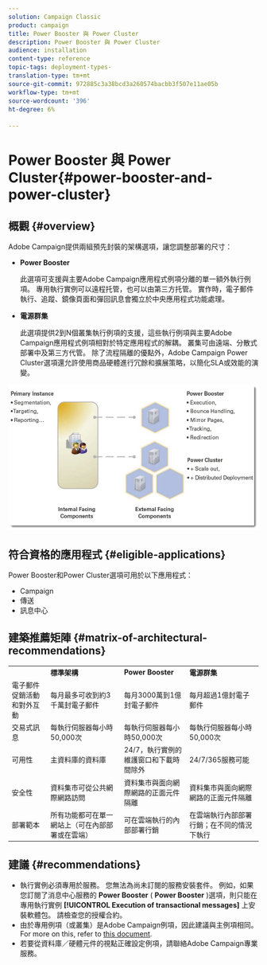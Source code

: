 ```yaml
---
solution: Campaign Classic
product: campaign
title: Power Booster 與 Power Cluster
description: Power Booster 與 Power Cluster
audience: installation
content-type: reference
topic-tags: deployment-types-
translation-type: tm+mt
source-git-commit: 972885c3a38bcd3a260574bacbb3f507e11ae05b
workflow-type: tm+mt
source-wordcount: '396'
ht-degree: 6%

---
```



# Power Booster 與 Power Cluster{#power-booster-and-power-cluster}

## 概觀 {#overview}

Adobe Campaign提供兩組預先封裝的架構選項，讓您調整部署的尺寸：

* **Power Booster**

   此選項可支援與主要Adobe Campaign應用程式例項分離的單一額外執行例項。 專用執行實例可以遠程托管，也可以由第三方托管。 實作時，電子郵件執行、追蹤、鏡像頁面和彈回訊息會獨立於中央應用程式功能處理。

* **電源群集**

   此選項提供2到N個叢集執行例項的支援，這些執行例項與主要Adobe Campaign應用程式例項相對於特定應用程式的解耦。 叢集可由遠端、分散式部署中及第三方代管。 除了流程隔離的優點外，Adobe Campaign Power Cluster選項還允許使用商品硬體進行冗餘和擴展策略，以簡化SLA或效能的演變。

![](assets/architectural_options_diagram.png)

## 符合資格的應用程式 {#eligible-applications}

Power Booster和Power Cluster選項可用於以下應用程式：

* Campaign
* 傳送
* 訊息中心

## 建築推薦矩陣 {#matrix-of-architectural-recommendations}

<table> 
 <tbody> 
  <tr> 
   <td> </td> 
   <td> <strong>標準架構</strong><br /> </td> 
   <td> <strong>Power Booster</strong><br /> </td> 
   <td> <strong>電源群集</strong><br /> </td> 
  </tr> 
  <tr> 
   <td> 電子郵件促銷活動和對外互動<br /> </td> 
   <td> 每月最多可收到約3千萬封電子郵件<br /> </td> 
   <td> 每月3000萬到1億封電子郵件<br /> </td> 
   <td> 每月超過1億封電子郵件<br /> </td> 
  </tr> 
  <tr> 
   <td> 交易式訊息<br /> </td> 
   <td> 每執行伺服器每小時50,000次<br /> </td> 
   <td> 每執行伺服器每小時50,000次<br /> </td> 
   <td> 每執行伺服器每小時50,000次<br /> </td> 
  </tr> 
  <tr> 
   <td> 可用性<br /> </td> 
   <td> 主資料庫的資料庫<br /> </td> 
   <td> 24/7，執行實例的維護窗口和下載時間除外<br /> </td> 
   <td> 24/7/365服務可能<br /> </td> 
  </tr> 
  <tr> 
   <td> 安全性<br /> </td> 
   <td> 資料集市可從公共網際網路訪問<br /> </td> 
   <td> 資料集市與面向網際網路的正面元件隔離<br /> </td> 
   <td> 資料集市與面向網際網路的正面元件隔離<br /> </td> 
  </tr> 
  <tr> 
   <td> 部署範本<br /> </td> 
   <td> 所有功能都可在單一網站上（可在內部部署或在雲端）<br /> </td> 
   <td> 可在雲端執行的內部部署行銷<br /> </td> 
   <td> 在雲端執行內部部署行銷；在不同的情況下執行<br /> </td> 
  </tr> 
 </tbody> 
</table>

## 建議 {#recommendations}

* 執行實例必須專用於服務。 您無法為尚未訂閱的服務安裝套件。 例如，如果您訂閱了消息中心服務的 **Power Booster** ( **Power Booster** )選項，則只能在專用執行實例 **[!UICONTROL Execution of transactional messages]** 上安裝軟體包。 請檢查您的授權合約。
* 由於專用例項（或叢集）是Adobe Campaign例項，因此建議與主例項相同。 For more on this, refer to [this document](../../production/using/foreword.md).
* 若要從資料庫／硬體元件的視點正確設定例項，請聯絡Adobe Campaign專業服務。

